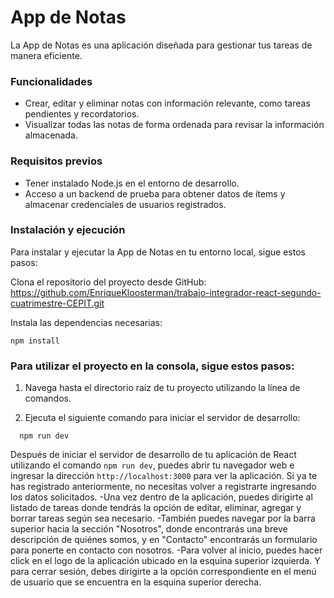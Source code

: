 # App de Notas

La App de Notas es una aplicación diseñada para gestionar tus tareas de manera eficiente. 

### Funcionalidades

- Crear, editar y eliminar notas con información relevante, como tareas pendientes y recordatorios.
- Visualizar todas las notas de forma ordenada para revisar la información almacenada.

### Requisitos previos
- Tener instalado Node.js en el entorno de desarrollo.
- Acceso a un backend de prueba para obtener datos de ítems y almacenar credenciales de usuarios registrados.

### Instalación y ejecución

Para instalar y ejecutar la App de Notas en tu entorno local, sigue estos pasos:

Clona el repositorio del proyecto desde GitHub:
https://github.com/EnriqueKloosterman/trabajo-integrador-react-segundo-cuatrimestre-CEPIT.git

Instala las dependencias necesarias:

   ```
   npm install
   ```
 

### Para utilizar el proyecto en la consola, sigue estos pasos:

1. Navega hasta el directorio raíz de tu proyecto utilizando la línea de comandos.

2. Ejecuta el siguiente comando para iniciar el servidor de desarrollo:

 ```
   npm run dev
   ```
 
Después de iniciar el servidor de desarrollo de tu aplicación de
React utilizando el comando `npm run dev`, puedes abrir tu navegador
web e ingresar la dirección `http://localhost:3000` para ver la aplicación. 
Si ya te has registrado anteriormente, no necesitas volver a registrarte ingresando
los datos solicitados. 
-Una vez dentro de la aplicación, puedes dirigirte al listado de tareas donde tendrás
la opción de editar, eliminar, agregar y borrar tareas según sea necesario. 
-También puedes navegar por la barra superior hacia la sección "Nosotros",
donde encontrarás una breve descripción de quiénes somos, y en "Contacto"
encontrarás un formulario para ponerte en contacto con nosotros. 
-Para volver al inicio, puedes hacer click en el logo de la aplicación ubicado
en la esquina superior izquierda. Y para cerrar sesión, debes dirigirte a la 
opción correspondiente en el menú de usuario que se encuentra en la esquina
superior derecha.

